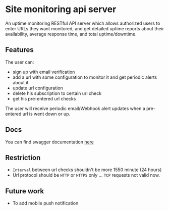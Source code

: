 # Site monitoring api server
An uptime monitoring RESTful API server which allows authorized users to enter URLs they want monitored, and get detailed uptime reports about their availability, average response time, and total uptime/downtime.

## Features
The user can:
  - sign up with email verification
  - add a url with some configuration to monitor it and get periodic alerts about it
  - update url configuration
  - delete his subscription to certain url check
  - get his pre-entered url checks

The user will receive periodic email/Webhook alert updates when a pre-entered url is went down or up.

## Docs
You can find swagger documentation [here](https://monitor-url-api.herokuapp.com/api-docs/#/)

## Restriction
- `Interval` between url checks shouldn't be more 1550 minute (24 hours)
- Url protocol should be `HTTP` or `HTTPS` only ... `TCP` requests not valid now.

## Future work
- To add mobile push notification